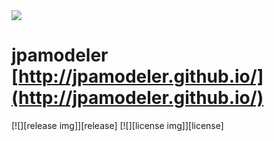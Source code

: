 <img src="http://jpamodeler.github.io/images/logo.png">

# jpamodeler  [http://jpamodeler.github.io/](http://jpamodeler.github.io/)

[![][release img]][release]
[![][license img]][license]
